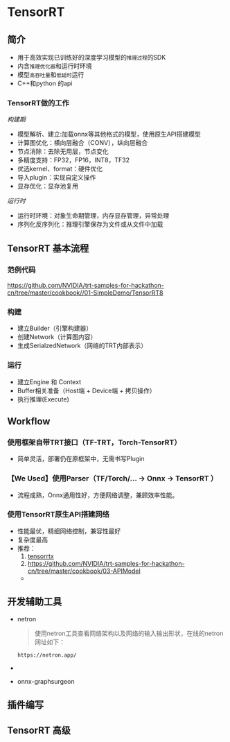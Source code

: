 # TensorRT
## 简介
- 用于高效实现已训练好的深度学习模型的`推理过程`的SDK
- 内含`推理优化器`和运行时环境
- 模型`高吞吐量`和`低延时`运行
- C++和python 的api

### TensorRT做的工作

*构建期*
- 模型解析、建立:加载onnx等其他格式的模型，使用原生API搭建模型
- 计算图优化：横向层融合（CONV），纵向层融合
- 节点消除：去除无用层，节点变化
- 多精度支持：FP32，FP16，INT8，TF32
- 优选kernel、format：硬件优化
- 导入plugin：实现自定义操作
- 显存优化：显存池复用

*运行时*
- 运行时环境：对象生命期管理，内存显存管理，异常处理
- 序列化反序列化：推理引擎保存为文件或从文件中加载

## TensorRT 基本流程
### 范例代码
https://github.com/NVIDIA/trt-samples-for-hackathon-cn/tree/master/cookbook//01-SimpleDemo/TensorRT8

### 构建
- 建立Builder（引擎构建器）
- 创建Network（计算图内容）
- 生成SerialzedNetwork（网络的TRT内部表示）

### 运行
- 建立Engine 和 Context
- Buffer相关准备（Host端 + Device端 + 拷贝操作）
- 执行推理(Execute)


## Workflow
### 使用框架自带TRT接口（TF-TRT，Torch-TensorRT）
- 简单灵活，部署仍在原框架中，无需书写Plugin

### 【We Used】使用Parser（TF/Torch/... -> Onnx -> TensorRT ）
- 流程成熟，Onnx通用性好，方便网络调整，兼顾效率性能。

### 使用TensorRT原生API搭建网络
- 性能最优，精细网络控制，兼容性最好
- 复杂度最高
- 推荐：
  1. [tensorrtx](https://github.com/wang-xinyu/tensorrtx)
  2. https://github.com/NVIDIA/trt-samples-for-hackathon-cn/tree/master/cookbook/03-APIModel
    - 


## 开发辅助工具
- netron
  > 使用netron工具查看网络架构以及网络的输入输出形状，在线的netron网址如下：
    ```
    https://netron.app/
    ```
- 

- onnx-graphsurgeon


## 插件编写

## TensorRT 高级
